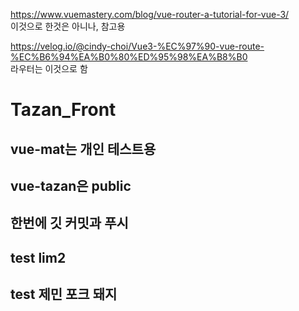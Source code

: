 ﻿https://www.vuemastery.com/blog/vue-router-a-tutorial-for-vue-3/
<br>
이것으로 한것은 아니나, 참고용

https://velog.io/@cindy-choi/Vue3-%EC%97%90-vue-route-%EC%B6%94%EA%B0%80%ED%95%98%EA%B8%B0
<br>라우터는 이것으로 함

# Tazan_Front

## vue-mat는 개인 테스트용

## vue-tazan은 public

## 한번에 깃 커밋과 푸시

## test  lim2

## test 제민 포크 돼지
